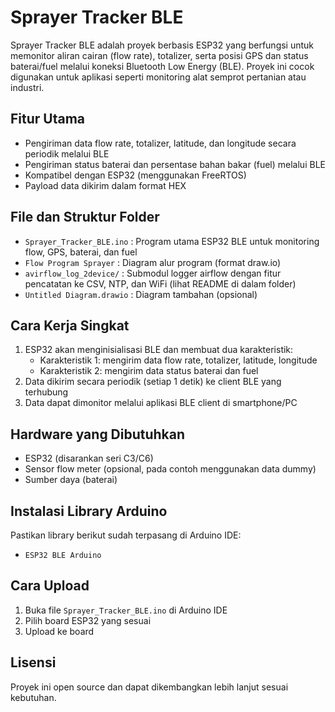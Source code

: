 # Sprayer Tracker BLE

Sprayer Tracker BLE adalah proyek berbasis ESP32 yang berfungsi untuk memonitor aliran cairan (flow rate), totalizer, serta posisi GPS dan status baterai/fuel melalui koneksi Bluetooth Low Energy (BLE). Proyek ini cocok digunakan untuk aplikasi seperti monitoring alat semprot pertanian atau industri.

## Fitur Utama
- Pengiriman data flow rate, totalizer, latitude, dan longitude secara periodik melalui BLE
- Pengiriman status baterai dan persentase bahan bakar (fuel) melalui BLE
- Kompatibel dengan ESP32 (menggunakan FreeRTOS)
- Payload data dikirim dalam format HEX

## File dan Struktur Folder
- `Sprayer_Tracker_BLE.ino` : Program utama ESP32 BLE untuk monitoring flow, GPS, baterai, dan fuel
- `Flow Program Sprayer` : Diagram alur program (format draw.io)
- `avirflow_log_2device/` : Submodul logger airflow dengan fitur pencatatan ke CSV, NTP, dan WiFi (lihat README di dalam folder)
- `Untitled Diagram.drawio` : Diagram tambahan (opsional)

## Cara Kerja Singkat
1. ESP32 akan menginisialisasi BLE dan membuat dua karakteristik:
   - Karakteristik 1: mengirim data flow rate, totalizer, latitude, longitude
   - Karakteristik 2: mengirim data status baterai dan fuel
2. Data dikirim secara periodik (setiap 1 detik) ke client BLE yang terhubung
3. Data dapat dimonitor melalui aplikasi BLE client di smartphone/PC

## Hardware yang Dibutuhkan
- ESP32 (disarankan seri C3/C6)
- Sensor flow meter (opsional, pada contoh menggunakan data dummy)
- Sumber daya (baterai)

## Instalasi Library Arduino
Pastikan library berikut sudah terpasang di Arduino IDE:
- `ESP32 BLE Arduino`

## Cara Upload
1. Buka file `Sprayer_Tracker_BLE.ino` di Arduino IDE
2. Pilih board ESP32 yang sesuai
3. Upload ke board

## Lisensi
Proyek ini open source dan dapat dikembangkan lebih lanjut sesuai kebutuhan.
